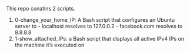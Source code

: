 This repo conatins 2 scripts.
1. 0-change_your_home_IP: 
	A Bash script that configures an Ubuntu server to
		- localhost resolves to 127.0.0.2
		- facebook.com resolves to 8.8.8.8
2. 1-show_attached_IPs: a Bash script that displays all active IPv4 IPs on the machine it’s executed on
